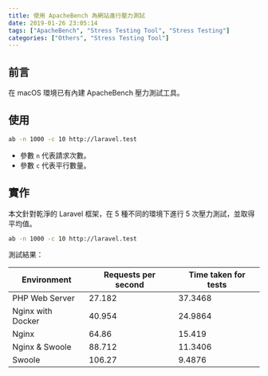 ```yaml
---
title: 使用 ApacheBench 為網站進行壓力測試
date: 2019-01-26 23:05:14
tags: ["ApacheBench", "Stress Testing Tool", "Stress Testing"]
categories: ["Others", "Stress Testing Tool"]
---
```


## 前言

在 macOS 環境已有內建 ApacheBench 壓力測試工具。

## 使用

```bash
ab -n 1000 -c 10 http://laravel.test
```

- 參數 `n` 代表請求次數。
- 參數 `c` 代表平行數量。

## 實作

本文針對乾淨的 Laravel 框架，在 5 種不同的環境下進行 5 次壓力測試，並取得平均值。

```bash
ab -n 1000 -c 10 http://laravel.test
```

測試結果：

| Environment | Requests per second | Time taken for tests |
| --- | --- | --- |
| PHP Web Server | 27.182 | 37.3468 |
| Nginx with Docker | 40.954 | 24.9864 |
| Nginx | 64.86 | 15.419 |
| Nginx & Swoole | 88.712 | 11.3406 |
| Swoole | 106.27 | 9.4876 |
